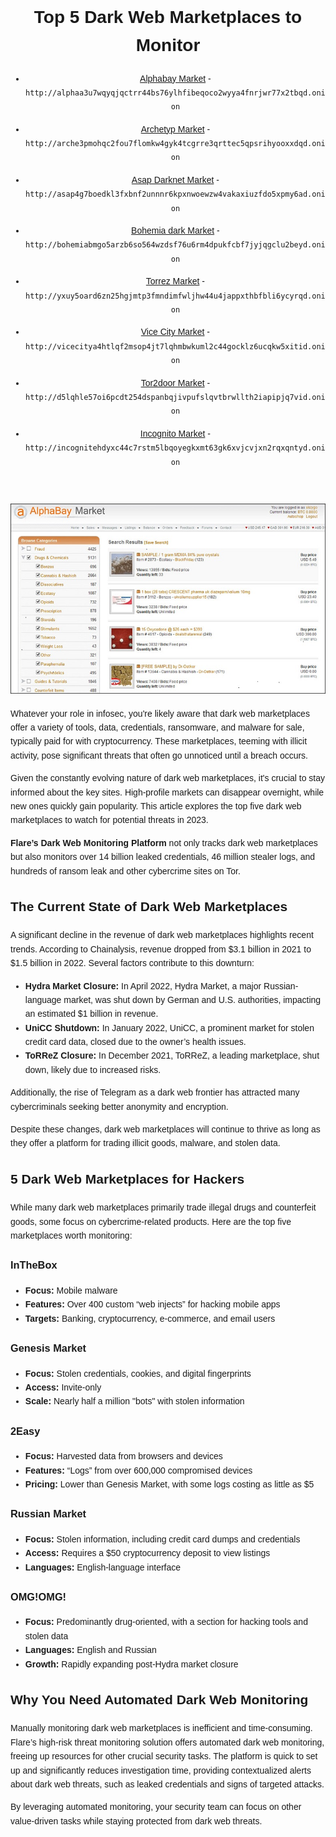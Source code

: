 <body style="font-family: Arial, sans-serif; line-height: 1.6;">
    <header>
        <h1>Top 5 Dark Web Marketplaces to Monitor</h1>
      <ul dir="auto">
  <li>
<p dir="auto"><a href="http://alphaa3u7wqyqjqctrr44bs76ylhfibeqoco2wyya4fnrjwr77x2tbqd.onion" rel="nofollow">Alphabay Market</a> - <code>http://alphaa3u7wqyqjqctrr44bs76ylhfibeqoco2wyya4fnrjwr77x2tbqd.onion</code></p>
</li>
  <li>
<p dir="auto"><a href="http://arche3pmohqc2fou7flomkw4gyk4tcgrre3qrttec5qpsrihyooxxdqd.onion" rel="nofollow">Archetyp Market</a> - <code>http://arche3pmohqc2fou7flomkw4gyk4tcgrre3qrttec5qpsrihyooxxdqd.onion</code></p>
</li>
<li>
<p dir="auto"><a href="http://asap4g7boedkl3fxbnf2unnnr6kpxnwoewzw4vakaxiuzfdo5xpmy6ad.onion" rel="nofollow">Asap Darknet Market</a> - <code>http://asap4g7boedkl3fxbnf2unnnr6kpxnwoewzw4vakaxiuzfdo5xpmy6ad.onion</code></p>
</li>
<li>
<p dir="auto"><a href="http://bohemiabmgo5arzb6so564wzdsf76u6rm4dpukfcbf7jyjqgclu2beyd.onion" rel="nofollow">Bohemia dark Market</a> - <code>http://bohemiabmgo5arzb6so564wzdsf76u6rm4dpukfcbf7jyjqgclu2beyd.onion</code></p>
</li>
<li>
<p dir="auto"><a href="http://yxuy5oard6zn25hgjmtp3fmndimfwljhw44u4jappxthbfbli6ycyrqd.onion" rel="nofollow">Torrez Market</a> - <code>http://yxuy5oard6zn25hgjmtp3fmndimfwljhw44u4jappxthbfbli6ycyrqd.onion</code></p>
</li>
<li>
<p dir="auto"><a href="http://vicecitya4htlqf2msop4jt7lqhmbwkuml2c44gocklz6ucqkw5xitid.onion" rel="nofollow">Vice City Market</a> - <code>http://vicecitya4htlqf2msop4jt7lqhmbwkuml2c44gocklz6ucqkw5xitid.onion</code></p>
</li>
<li>
<p dir="auto"><a href="http://d5lqhle57oi6pcdt254dspanbqjivpufslqvtbrwllth2iapipjq7vid.onion" rel="nofollow">Tor2door Market</a> - <code>http://d5lqhle57oi6pcdt254dspanbqjivpufslqvtbrwllth2iapipjq7vid.onion</code></p>
</li>
<li>
<p dir="auto"><a href="http://incognitehdyxc44c7rstm5lbqoyegkxmt63gk6xvjcvjxn2rqxqntyd.onion" rel="nofollow">Incognito Market</a> - <code>http://incognitehdyxc44c7rstm5lbqoyegkxmt63gk6xvjcvjxn2rqxqntyd.onion</code></p>
</li>
</ul>
    </header>
    <section>
        <p><img src="https://github.com/onionmarkw/Market-link/blob/main/_image-7-a-10597.jpg?semt=ais_user" alt="Market Dynamics on the Darknet" title="Exploring " /></p>
        <p>Whatever your role in infosec, you're likely aware that dark web marketplaces offer a variety of tools, data, credentials, ransomware, and malware for sale, typically paid for with cryptocurrency. These marketplaces, teeming with illicit activity, pose significant threats that often go unnoticed until a breach occurs.</p>
        <p>Given the constantly evolving nature of dark web marketplaces, it's crucial to stay informed about the key sites. High-profile markets can disappear overnight, while new ones quickly gain popularity. This article explores the top five dark web marketplaces to watch for potential threats in 2023.</p>
        <p><strong>Flare’s Dark Web Monitoring Platform</strong> not only tracks dark web marketplaces but also monitors over 14 billion leaked credentials, 46 million stealer logs, and hundreds of ransom leak and other cybercrime sites on Tor.</p>
    </section>
    <section>
        <h2>The Current State of Dark Web Marketplaces</h2>
        <p>A significant decline in the revenue of dark web marketplaces highlights recent trends. According to Chainalysis, revenue dropped from $3.1 billion in 2021 to $1.5 billion in 2022. Several factors contribute to this downturn:</p>
        <ul>
            <li><strong>Hydra Market Closure:</strong> In April 2022, Hydra Market, a major Russian-language market, was shut down by German and U.S. authorities, impacting an estimated $1 billion in revenue.</li>
            <li><strong>UniCC Shutdown:</strong> In January 2022, UniCC, a prominent market for stolen credit card data, closed due to the owner’s health issues.</li>
            <li><strong>ToRReZ Closure:</strong> In December 2021, ToRReZ, a leading marketplace, shut down, likely due to increased risks.</li>
        </ul>
        <p>Additionally, the rise of Telegram as a dark web frontier has attracted many cybercriminals seeking better anonymity and encryption.</p>
        <p>Despite these changes, dark web marketplaces will continue to thrive as long as they offer a platform for trading illicit goods, malware, and stolen data.</p>
    </section>
    <section>
        <h2>5 Dark Web Marketplaces for Hackers</h2>
        <p>While many dark web marketplaces primarily trade illegal drugs and counterfeit goods, some focus on cybercrime-related products. Here are the top five marketplaces worth monitoring:</p>
        <h3>InTheBox</h3>
        <ul>
            <li><strong>Focus:</strong> Mobile malware</li>
            <li><strong>Features:</strong> Over 400 custom “web injects” for hacking mobile apps</li>
            <li><strong>Targets:</strong> Banking, cryptocurrency, e-commerce, and email users</li>
        </ul>
        <h3>Genesis Market</h3>
        <ul>
            <li><strong>Focus:</strong> Stolen credentials, cookies, and digital fingerprints</li>
            <li><strong>Access:</strong> Invite-only</li>
            <li><strong>Scale:</strong> Nearly half a million "bots" with stolen information</li>
        </ul>
        <h3>2Easy</h3>
        <ul>
            <li><strong>Focus:</strong> Harvested data from browsers and devices</li>
            <li><strong>Features:</strong> “Logs” from over 600,000 compromised devices</li>
            <li><strong>Pricing:</strong> Lower than Genesis Market, with some logs costing as little as $5</li>
        </ul>
        <h3>Russian Market</h3>
        <ul>
            <li><strong>Focus:</strong> Stolen information, including credit card dumps and credentials</li>
            <li><strong>Access:</strong> Requires a $50 cryptocurrency deposit to view listings</li>
            <li><strong>Languages:</strong> English-language interface</li>
        </ul>
        <h3>OMG!OMG!</h3>
        <ul>
            <li><strong>Focus:</strong> Predominantly drug-oriented, with a section for hacking tools and stolen data</li>
            <li><strong>Languages:</strong> English and Russian</li>
            <li><strong>Growth:</strong> Rapidly expanding post-Hydra market closure</li>
        </ul>
    </section>
    <section>
        <h2>Why You Need Automated Dark Web Monitoring</h2>
        <p>Manually monitoring dark web marketplaces is inefficient and time-consuming. Flare’s high-risk threat monitoring solution offers automated dark web monitoring, freeing up resources for other crucial security tasks. The platform is quick to set up and significantly reduces investigation time, providing contextualized alerts about dark web threats, such as leaked credentials and signs of targeted attacks.</p>
        <p>By leveraging automated monitoring, your security team can focus on other value-driven tasks while staying protected from dark web threats.</p>
    </section>
</body>
